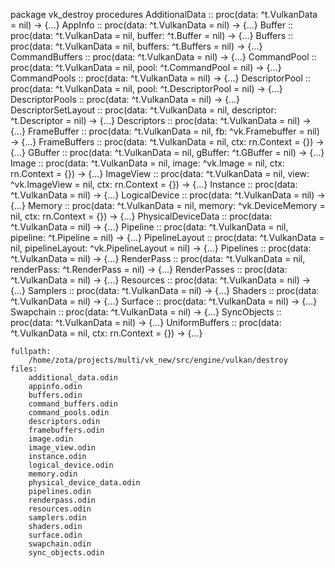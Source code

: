 package vk_destroy
	procedures
		AdditionalData :: proc(data: ^t.VulkanData = nil) ->  {...}
		AppInfo :: proc(data: ^t.VulkanData = nil) ->  {...}
		Buffer :: proc(data: ^t.VulkanData = nil, buffer: ^t.Buffer = nil) ->  {...}
		Buffers :: proc(data: ^t.VulkanData = nil, buffers: ^t.Buffers = nil) ->  {...}
		CommandBuffers :: proc(data: ^t.VulkanData = nil) ->  {...}
		CommandPool :: proc(data: ^t.VulkanData = nil, pool: ^t.CommandPool = nil) ->  {...}
		CommandPools :: proc(data: ^t.VulkanData = nil) ->  {...}
		DescriptorPool :: proc(data: ^t.VulkanData = nil, pool: ^t.DescriptorPool = nil) ->  {...}
		DescriptorPools :: proc(data: ^t.VulkanData = nil) ->  {...}
		DescriptorSetLayout :: proc(data: ^t.VulkanData = nil, descriptor: ^t.Descriptor = nil) ->  {...}
		Descriptors :: proc(data: ^t.VulkanData = nil) ->  {...}
		FrameBuffer :: proc(data: ^t.VulkanData = nil, fb: ^vk.Framebuffer = nil) ->  {...}
		FrameBuffers :: proc(data: ^t.VulkanData = nil, ctx: rn.Context = {}) ->  {...}
		GBuffer :: proc(data: ^t.VulkanData = nil, gBuffer: ^t.GBuffer = nil) ->  {...}
		Image :: proc(data: ^t.VulkanData = nil, image: ^vk.Image = nil, ctx: rn.Context = {}) ->  {...}
		ImageView :: proc(data: ^t.VulkanData = nil, view: ^vk.ImageView = nil, ctx: rn.Context = {}) ->  {...}
		Instance :: proc(data: ^t.VulkanData = nil) ->  {...}
		LogicalDevice :: proc(data: ^t.VulkanData = nil) ->  {...}
		Memory :: proc(data: ^t.VulkanData = nil, memory: ^vk.DeviceMemory = nil, ctx: rn.Context = {}) ->  {...}
		PhysicalDeviceData :: proc(data: ^t.VulkanData = nil) ->  {...}
		Pipeline :: proc(data: ^t.VulkanData = nil, pipeline: ^t.Pipeline = nil) ->  {...}
		PipelineLayout :: proc(data: ^t.VulkanData = nil, pipelineLayout: ^vk.PipelineLayout = nil) ->  {...}
		Pipelines :: proc(data: ^t.VulkanData = nil) ->  {...}
		RenderPass :: proc(data: ^t.VulkanData = nil, renderPass: ^t.RenderPass = nil) ->  {...}
		RenderPasses :: proc(data: ^t.VulkanData = nil) ->  {...}
		Resources :: proc(data: ^t.VulkanData = nil) ->  {...}
		Samplers :: proc(data: ^t.VulkanData = nil) ->  {...}
		Shaders :: proc(data: ^t.VulkanData = nil) ->  {...}
		Surface :: proc(data: ^t.VulkanData = nil) ->  {...}
		Swapchain :: proc(data: ^t.VulkanData = nil) ->  {...}
		SyncObjects :: proc(data: ^t.VulkanData = nil) ->  {...}
		UniformBuffers :: proc(data: ^t.VulkanData = nil, ctx: rn.Context = {}) ->  {...}


	fullpath:
		/home/zota/projects/multi/vk_new/src/engine/vulkan/destroy
	files:
		additional_data.odin
		appinfo.odin
		buffers.odin
		command_buffers.odin
		command_pools.odin
		descriptors.odin
		framebuffers.odin
		image.odin
		image_view.odin
		instance.odin
		logical_device.odin
		memory.odin
		physical_device_data.odin
		pipelines.odin
		renderpass.odin
		resources.odin
		samplers.odin
		shaders.odin
		surface.odin
		swapchain.odin
		sync_objects.odin
